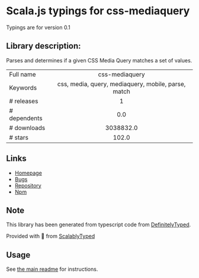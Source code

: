 
# Scala.js typings for css-mediaquery

Typings are for version 0.1

## Library description:
Parses and determines if a given CSS Media Query matches a set of values.

|                    |                 |
| ------------------ | :-------------: |
| Full name          | css-mediaquery |
| Keywords           | css, media, query, mediaquery, mobile, parse, match |
| # releases         | 1 |
| # dependents       | 0.0 |
| # downloads        | 3038832.0 |
| # stars            | 102.0 |

## Links
- [Homepage](https://github.com/ericf/css-mediaquery)
- [Bugs](https://github.com/ericf/css-mediaquery/issues)
- [Repository](https://github.com/ericf/css-mediaquery)
- [Npm](https://www.npmjs.com/package/css-mediaquery)
    


## Note
This library has been generated from typescript code from [DefinitelyTyped](https://definitelytyped.org).

Provided with :purple_heart: from [ScalablyTyped](https://github.com/oyvindberg/ScalablyTyped)

## Usage
See [the main readme](../../readme.md) for instructions.


